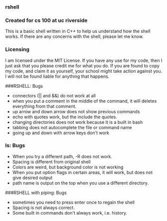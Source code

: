 ### rshell 

### Created for cs 100 at uc riverside

This is a basic shell written in C++ to help us understand how the shell works.
If there are any concerns with the shell, please let me know.

### Licensing
I am licensed under the MIT License. If you have any use for my code, then I just ask that you please credit me for what you do. If you are found to copy my code, and claim it as yourself, your school might take action against you. I will not be found liable for anything that happens.

###RSHELL: Bugs

* connectors (|| and &&) do not work at all
* when you put a comment in the middle of the command, it will deletes everything from that comment.
* up arrow and down arrow does not show previous commands
* echo with quotes work, but the include the quotes.
* changing directories does not work because it is a built in bash
* tabbing does not autocomplete the file or command name
* going up and down with arrow keys don't work 

### ls: Bugs

* When you try a different path, -R does not work.
* Spacing is different from original shell
* Colors are weird, but background color is not working
* When you put option flags in certain areas, it will work, but does not give desired output
* path name is output on the top when you use a different directory.


###RSHELL with piping: Bugs
* sometimes you need to press enter once to regain the shell
* Spacing is not always correct.
* Some built in commands don't always work, i.e. history.

